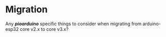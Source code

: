 # Migration
 
Any ***pioarduino*** specific things to consider when migrating from arduino-esp32 core v2.x to core v3.x?
